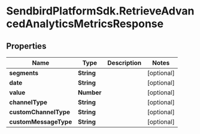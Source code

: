 # SendbirdPlatformSdk.RetrieveAdvancedAnalyticsMetricsResponse

## Properties

Name | Type | Description | Notes
------------ | ------------- | ------------- | -------------
**segments** | **String** |  | [optional] 
**date** | **String** |  | [optional] 
**value** | **Number** |  | [optional] 
**channelType** | **String** |  | [optional] 
**customChannelType** | **String** |  | [optional] 
**customMessageType** | **String** |  | [optional] 


